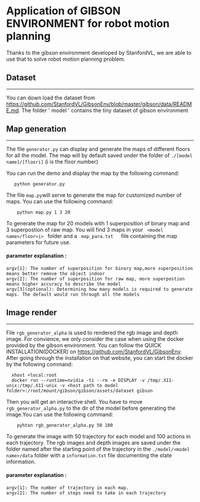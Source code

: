 # Application of GIBSON ENVIRONMENT for robot motion planning

Thanks to the gibson environment developed by StanfordVL, we are able to use that to solve robot motion planning problem.

## Dataset
----
You can down load the dataset from https://github.com/StanfordVL/GibsonEnv/blob/master/gibson/data/README.md. The folder ' model ' contains the 
tiny dataset of gibson environment


## Map generation
-----
The file `generator.py` can display and generate the maps of different floors for all the model. The map will by default saved under the folder of
`./[model name]/[floori]`  (i is the floor number)

You can run the demo and display the map by the following command:

       python generator.py              
    
    
The file `map.py`will serve to generate the map for customized number of maps. You can use the following command:

        python map.py 1 3 20             
    
 To generate the map for 20 models with 1 superposition of binary map and 3 superpostion of raw map.
 You will find 3 maps in your `  <model name>/floor<i>  ` folder and a `  map_para.txt    `file containing the map parameters for future use.
 
 
 #### parameter explanation :
    argv[1]: The number of superposition for binary map,more superposition means better remove the object indoor
    argv[2]: The number of superposition for raw map, more superpostion means higher accuracy to describe the model
    argv[3](optional): Determining how many models is required to generate maps. The default would run through all the models
    
 ## Image render
 -----
 File `rgb_generator_alpha` is used to rendered the rgb image and depth image. For convience, we only consider the case when using the docker
 provided by the gibson environment. You can follow the QUICK INSTALLATION(DOCKER) on https://github.com/StanfordVL/GibsonEnv. After going through
 the installation on that website, you can start the docker by the following command:
 
      xhost +local:root   
      docker run --runtime=nvidia -ti --rm -e DISPLAY -v /tmp/.X11-unix:/tmp/.X11-unix -v <host path to model folder>:/root/mount/gibson/gibson/assets/dataset gibson
 
 Then you will get an interactive shell. You have to move ` rgb_generator_alpha.py ` to the dir of the model before generating the 
 image.You can use the following command:
 

        pyhton rgb_generator_alpha.py 50 100                   
  
  To generate the image with 50 trajectory for each model and 100 actions in each trajectory. The rgb images and depth images are saved
  under the folder named after the starting point of the trajectory in the ` ./model/<model name>/data ` folder with a ` information.txt `
  file documenting the state information. 
  
  #### parameter explanation :
    argv[1]: The number of trajectory in each map.
    argv[2]: The number of steps need to take in each trajectory
 
    
  

    








